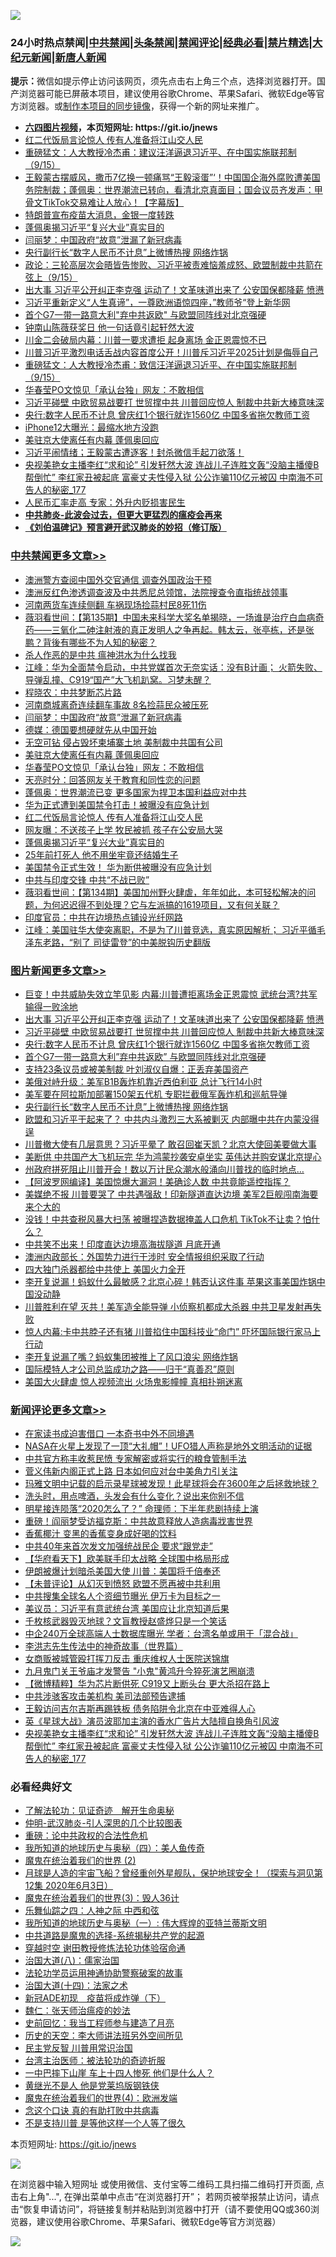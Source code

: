 ![](https://raw.githubusercontent.com/fqnews/bnews/master/64photo/fqnews-qr.jpg)

<div id="tt">
<h3>24小时热点禁闻|<a href="#%E4%B8%AD%E5%85%B1%E7%A6%81%E9%97%BB%E6%9B%B4%E5%A4%9A%E6%96%87%E7%AB%A0">中共禁闻</a>|<a href="#%E5%9B%BE%E7%89%87%E6%96%B0%E9%97%BB%E6%9B%B4%E5%A4%9A%E6%96%87%E7%AB%A0">头条禁闻</a>|<a href="#%E6%96%B0%E9%97%BB%E8%AF%84%E8%AE%BA%E6%9B%B4%E5%A4%9A%E6%96%87%E7%AB%A0">禁闻评论|<a href="#%E5%BF%85%E7%9C%8B%E7%BB%8F%E5%85%B8%E5%A5%BD%E6%96%87">经典必看|<a href="/video.md#%E7%A6%81%E7%89%87%E7%B2%BE%E9%80%89">禁片精选</a>|<a href="https://github.com/fqnews/djy/blob/master/gb/nf1351518.md#1">大纪元新闻</a>|<a href="https://github.com/fqnews/ntdtv/blob/master/gb/prog204.md#1">新唐人新闻</a></h3>
<div><b>提示：</b>微信如提示停止访问该网页，须先点击右上角三个点，选择浏览器打开。国产浏览器可能已屏蔽本项目，建议使用谷歌Chrome、苹果Safari、微软Edge等官方浏览器。或<a href="https://github.com/fqnews/bnews/blob/master/%E5%88%B6%E4%BD%9Cgit%E7%A6%81%E9%97%BB%E9%95%9C%E5%83%8F.md">制作本项目的同步镜像</a>，获得一个新的网址来推广。</div>
<ul>
<li><b><a href="http://d1.bdrive.tk/64.mp4" target="_blank">六四图片视频</a>，本页短网址: https://git.io/jnews</b></li>
<li><a href="/cbnews/20200916/1397104.md">红二代饭局言论惊人 传有人准备将江山交人民</a></li>
<li><a href="/bannedvideo/20200916/1397168.md">重磅猛文：人大教授冷杰甫：建议汪洋逼退习近平、在中国实施联邦制（9/15）</a></li>
<li><a href="/bannedvideo/20200916/1397120.md">王毅蒙古摆威风，撒币7亿换一顿痛骂“王毅滚蛋”‘！中国国企海外腐败遭美国务院制裁；蓬佩奥：世界潮流已转向，看清北京真面目；国会议员齐发声：甲骨文TikTok交易难让人放心！【字幕版】</a></li>
<li><a href="/finance/20200916/1397084.md">特朗普宣布疫苗大消息，金银一度转跌</a></li>
<li><a href="/cbnews/20200916/1397092.md">蓬佩奥揭习近平“复兴大业”真实目的</a></li>
<li><a href="/cbnews/20200916/1397321.md">闫丽梦：中国政府“故意”泄漏了新冠病毒</a></li>
<li><a href="/topimagenews/20200916/1397317.md">央行副行长“数字人民币不计息”上微博热搜 网络炸锅</a></li>
<li><a href="/bannedvideo/20200916/1397152.md">政论：三轮高层次会晤皆告惨败、习近平被责难恼羞成怒、欧盟制裁中共箭在弦上（9/15）</a></li>
<li><a href="/topimagenews/20200916/1397636.md">出大事 习近平公开纠正李克强 运动了！文革味道出来了 公安国保都降薪 愤懑</a></li>
<li><a href="/bannedvideo/20200916/1397305.md">习近平重新定义“人生真谛”，一尊欧洲语惊四座，”教师爷“登上新华网</a></li>
<li><a href="/topimagenews/20200916/1397450.md">首个G7一带一路意大利"弃中共返欧" 与欧盟同阵线对北京强硬</a></li>
<li><a href="/cnnews/20200916/1397352.md">钟南山陈薇获奖日 他一句话竟引起轩然大波</a></li>
<li><a href="/worldnews/20200916/1397204.md">川金二会破局内幕：川普一要求遭拒 起身离场 金正恩震惊不已</a></li>
<li><a href="/bannedvideo/20200916/1396982.md">川普习近平激烈电话舌战内容首度公开！川普斥习近平2025计划是侮辱自己</a></li>
<li><a href="/bannedvideo/20200916/1397299.md">重磅猛文：人大教授冷杰甫：致信汪洋逼退习近平、在中国实施联邦制（9/15）</a></li>
<li><a href="/cbnews/20200916/1397248.md">华春莹PO文惊见「承认台独」网友：不敢相信</a></li>
<li><a href="/topimagenews/20200916/1397568.md">习近平碰壁 中欧贸易战要打 世贸撑中共 川普回应惊人 制裁中共新大棒意味深</a></li>
<li><a href="/topimagenews/20200916/1397492.md">央行:数字人民币不计息 曾庆红1个银行就诈1560亿 中国多省拖欠教师工资</a></li>
<li><a href="/cnnews/20200916/1397353.md">iPhone12大曝光：最缩水地方没跑</a></li>
<li><a href="/cbnews/20200916/1397249.md">美驻京大使离任有内幕 蓬佩奥回应</a></li>
<li><a href="/bannedvideo/20200916/1397500.md">习近平闹情绪；王毅蒙古遭逐客！封杀微信手起刀欲落！</a></li>
<li><a href="/comments/20200916/1397389.md">央视美艳女主播李红“求和论” 引发轩然大波 连战儿子连胜文轰“没脑主播傻B帮倒忙” 李红家丑被起底 富豪丈夫性侵入狱 公公诈骗110亿元被囚 中南海不可告人的秘密_177</a></li>
<li><a href="/comments/20200916/1397157.md">人民币汇率走高 专家：外升内贬损害民生</a></li>
<li><b><a href="/comments/20200211/1275071.md" target="_blank">中共肺炎-此波会过去，但更大更猛烈的瘟疫会再来</a></b></li>
<li><b><a href="/comments/20200207/1272816.md" target="_blank">《刘伯温碑记》预言避开武汉肺炎的妙招（修订版）</a></b></li>
</ul>
</div>

<div class="catlist">
<h3><a href="/cbnews/" target="_blank">中共禁闻</a><span><a href="/cbnews/" target="_blank" rel="nofollow">更多文章>></a></span></h3>
<ul>
<li><a href="/cbnews/20200916/1397673.md" target="_blank">澳洲警方查阅中国外交官通信 调查外国政治干预</a></li>
<li><a href="/cbnews/20200916/1397620.md" target="_blank">澳洲反红色渗透调查波及中共悉尼总领馆，法院搜查令直指统战领事</a></li>
<li><a href="/cbnews/20200916/1397543.md" target="_blank">河南两货车连续侧翻 车祸现场捡蒜村民8死11伤</a></li>
<li><a href="/cbnews/20200916/1397363.md" target="_blank">薇羽看世间：【第135期】中国未来科学大奖名单揭晓，一场谁是治疗白血病奇药——三氧化二砷注射液的真正发明人之争再起。韩太云，张亭栋，还是张鹏？背後有哪些不为人知的秘密？</a></li>
<li><a href="/comments/20200916/1397146.md" target="_blank">杀人作恶的是中共  瘟神洪水为什么找我</a></li>
<li><a href="/cbnews/20200916/1397345.md" target="_blank">江峰：华为全面禁令启动，中共党媒首次无奈实话：没有B计画； 火箭失败、导弹乱撞、C919“国产”大飞机趴窝。习梦未醒？</a></li>
<li><a href="/cbnews/20200916/1397048.md" target="_blank">程晓农：中共梦断芯片路</a></li>
<li><a href="/cbnews/20200916/1397335.md" target="_blank">河南商城离奇连续翻车事故 8名捡蒜民众被压死</a></li>
<li><a href="/cbnews/20200916/1397321.md" target="_blank">闫丽梦：中国政府“故意”泄漏了新冠病毒</a></li>
<li><a href="/cbnews/20200916/1397302.md" target="_blank">德媒：德国要想硬就先从中国开始</a></li>
<li><a href="/cbnews/20200916/1397279.md" target="_blank">无空可钻 侵占毁坏柬埔寨土地 美制裁中共国有公司</a></li>
<li><a href="/cbnews/20200916/1397249.md" target="_blank">美驻京大使离任有内幕 蓬佩奥回应</a></li>
<li><a href="/cbnews/20200916/1397248.md" target="_blank">华春莹PO文惊见「承认台独」网友：不敢相信</a></li>
<li><a href="/cbnews/20200916/1397196.md" target="_blank">天亮时分：回答网友关于教育和同性恋的问题</a></li>
<li><a href="/cbnews/20200916/1397121.md" target="_blank">蓬佩奥：世界潮流已变 更多国家为捍卫本国利益应对中共</a></li>
<li><a href="/cbnews/20200916/1397105.md" target="_blank">华为正式遭到美国禁令打击！被曝没有应急计划</a></li>
<li><a href="/cbnews/20200916/1397104.md" target="_blank">红二代饭局言论惊人 传有人准备将江山交人民</a></li>
<li><a href="/cbnews/20200916/1397103.md" target="_blank">网友曝：不送孩子上学 牧民被抓 孩子在公安局大哭</a></li>
<li><a href="/cbnews/20200916/1397092.md" target="_blank">蓬佩奥揭习近平“复兴大业”真实目的</a></li>
<li><a href="/cbnews/20200915/1396879.md" target="_blank">25年前打死人 他不用坐牢竟还结婚生子</a></li>
<li><a href="/cbnews/20200915/1396803.md" target="_blank">美国禁令正式生效！ 华为断供被曝没有应急计划</a></li>
<li><a href="/cbnews/20200915/1396782.md" target="_blank">中共与印度交锋 中共“不战已败”</a></li>
<li><a href="/cbnews/20200915/1396737.md" target="_blank">薇羽看世间：【第134期】美国加州野火肆虐，年年如此，本可轻松解决的问题，为何迟迟得不到处理？它与左派搞的1619项目，又有何关联？</a></li>
<li><a href="/cbnews/20200915/1396729.md" target="_blank">印度官员：中共在边境热点铺设光纤网路</a></li>
<li><a href="/cbnews/20200915/1396728.md" target="_blank">江峰：美国驻华大使突离职，不是为了川普竞选，真实原因解析； 习近平循毛泽东老路，“别了 司徒雷登”的中美脱钩历史翻版</a></li>

</ul>
</div>
<div class="catlist">
<h3><a href="/topimagenews/" target="_blank">图片新闻</a><span><a href="/topimagenews/" target="_blank" rel="nofollow">更多文章>></a></span></h3>
<ul>
<li><a href="/topimagenews/20200917/1397683.md" target="_blank">巨变！中共威胁失效立竿见影 内幕:川普遭拒离场金正恩震惊 武统台湾?共军输得一败涂地</a></li>
<li><a href="/topimagenews/20200916/1397636.md" target="_blank">出大事 习近平公开纠正李克强 运动了！文革味道出来了 公安国保都降薪 愤懑</a></li>
<li><a href="/topimagenews/20200916/1397568.md" target="_blank">习近平碰壁 中欧贸易战要打 世贸撑中共 川普回应惊人 制裁中共新大棒意味深</a></li>
<li><a href="/topimagenews/20200916/1397492.md" target="_blank">央行:数字人民币不计息 曾庆红1个银行就诈1560亿 中国多省拖欠教师工资</a></li>
<li><a href="/topimagenews/20200916/1397450.md" target="_blank">首个G7一带一路意大利&#8221;弃中共返欧&#8221; 与欧盟同阵线对北京强硬</a></li>
<li><a href="/topimagenews/20200916/1397396.md" target="_blank">支持23条议员或被美制裁 叶刘淑仪自爆：正丢弃美国资产</a></li>
<li><a href="/topimagenews/20200916/1397395.md" target="_blank">美俄对峙升级：美军B1B轰炸机靠近西伯利亚 总计飞行14小时</a></li>
<li><a href="/topimagenews/20200916/1397334.md" target="_blank">美军要在阿拉斯加部署150架五代机 专职拦截俄军轰炸机和巡航导弹</a></li>
<li><a href="/topimagenews/20200916/1397317.md" target="_blank">央行副行长“数字人民币不计息”上微博热搜 网络炸锅</a></li>
<li><a href="/topimagenews/20200915/1397006.md" target="_blank">欧盟和习近平干起来了？ 中共内斗激烈三大系被剿灭 内部曝中共在内蒙没得逞</a></li>
<li><a href="/topimagenews/20200915/1396933.md" target="_blank">川普撤大使有几层意思？习近平晕了 敢召回崔天凯？北京大使回美要做大事</a></li>
<li><a href="/topimagenews/20200915/1396918.md" target="_blank">美断供 中共国产大飞机玩完 华为鸿蒙抄袭安卓坐实 英伟达并购安谋北京提心</a></li>
<li><a href="/topimagenews/20200915/1396745.md" target="_blank">州政府拼死阻止川普开会！数以万计民众潮水般涌向川普找的临时地点…</a></li>
<li><a href="/topimagenews/20200915/1396667.md" target="_blank">【阿波罗网编译】美国惊爆大漏洞！美确诊人数 中共竟能遥控指挥？</a></li>
<li><a href="/topimagenews/20200915/1396412.md" target="_blank">美媒绝不报 川普要哭了 中共遇强敌！印新隧道直达边境 美军2巨舰闯南海要来个大的</a></li>
<li><a href="/topimagenews/20200914/1396330.md" target="_blank">没钱！中共查税风暴大扫荡 被曝捏造数据掩盖人口危机 TikTok不让卖？怕什么？</a></li>
<li><a href="/topimagenews/20200914/1396110.md" target="_blank">中共笑不出来！印度直达边境高海拔隧道 月底开通</a></li>
<li><a href="/topimagenews/20200914/1395997.md" target="_blank">澳洲内政部长：外国势力进行干涉时 安全情报组织采取了行动</a></li>
<li><a href="/topimagenews/20200914/1395979.md" target="_blank">四大独门杀器都给中共使上 美国火力全开</a></li>
<li><a href="/topimagenews/20200914/1395884.md" target="_blank">李开复说漏！蚂蚁什么最敏感？北京心碎！韩否认这件事 苹果这事美国炸锅中国没动静</a></li>
<li><a href="/topimagenews/20200913/1395867.md" target="_blank">川普胜利在望 灭共！美军造全能导弹 小侦察机都成大杀器 中共卫星发射再失败</a></li>
<li><a href="/topimagenews/20200913/1395801.md" target="_blank">惊人内幕:卡中共脖子还有猪 川普掐住中国科技业“命门” 吓坏国际银行家马上行动</a></li>
<li><a href="/topimagenews/20200913/1395698.md" target="_blank">李开复说漏了嘴？蚂蚁集团被推上了风口浪尖 网络炸锅</a></li>
<li><a href="/comments/20200913/1395615.md" target="_blank">国际模特人才公司总监成功之路——归于“真善忍”原则</a></li>
<li><a href="/topimagenews/20200913/1395531.md" target="_blank">美国大火肆虐 惊人视频流出 火场鬼影幢幢 真相扑朔迷离</a></li>

</ul>
</div>
<div class="catlist">
<h3><a href="/comments/" target="_blank">新闻评论</a><span><a href="/comments/" target="_blank" rel="nofollow">更多文章>></a></span></h3>
<ul>
<li><a href="/comments/20200917/1397704.md" target="_blank">在家读书成迫害借口 一本奇书中外不同境遇</a></li>
<li><a href="/comments/20200917/1397703.md" target="_blank">NASA在火星上发现了一顶“大礼帽”！UFO猎人声称是地外文明活动的证据</a></li>
<li><a href="/comments/20200916/1397647.md" target="_blank">中共官方称丰收惹民愤 专家解密或将实行的粮食管制手法</a></li>
<li><a href="/comments/20200916/1397626.md" target="_blank">菅义伟新内阁正式上路 日本如何应对台中美角力引关注</a></li>
<li><a href="/comments/20200916/1397625.md" target="_blank">玛雅文明中记载的启示录星球被发现！此星球将会在3600年之后拯救地球？</a></li>
<li><a href="/comments/20200916/1397624.md" target="_blank">洗头时，用点啤酒，头发会有什么变化？说出来你别不信</a></li>
<li><a href="/comments/20200916/1397623.md" target="_blank">明星接连陨落“2020怎么了？” 命理师：下半年悲剧持续上演</a></li>
<li><a href="/comments/20200916/1397609.md" target="_blank">重磅！阎丽梦受访福克斯：中共故意释放人造病毒戕害世界</a></li>
<li><a href="/comments/20200916/1397608.md" target="_blank">香蕉椰汁 变黑的香蕉变身成好喝的饮料</a></li>
<li><a href="/comments/20200916/1397597.md" target="_blank">中共40年来首次发文加强统战民企 要求“跟党走”</a></li>
<li><a href="/comments/20200916/1397595.md" target="_blank">【华府看天下】欧美联手印太战略 全球围中格局形成</a></li>
<li><a href="/comments/20200916/1397582.md" target="_blank">伊朗被爆计划暗杀美国大使 川普：美国将千倍奉还</a></li>
<li><a href="/comments/20200916/1397578.md" target="_blank">【未普评论】从幻灭到愤怒 欧盟不愿再被中共利用</a></li>
<li><a href="/comments/20200916/1397570.md" target="_blank">中共搜集全球名人个资细节曝光 伊万卡为目标之一</a></li>
<li><a href="/comments/20200916/1397550.md" target="_blank">美议员：习近平有意武统台湾 美国应让北京知道后果</a></li>
<li><a href="/comments/20200916/1397501.md" target="_blank">千枚核武器毁灭地球？文盲教授赵盛烨只是一个笑话</a></li>
<li><a href="/comments/20200916/1397464.md" target="_blank">中企240万全球高端人士数据库曝光 学者：台湾名单或用于「混合战」</a></li>
<li><a href="/comments/20200916/1397417.md" target="_blank">李洪志先生传法中的神奇故事（世界篇）</a></li>
<li><a href="/comments/20200916/1397445.md" target="_blank">女商贩被城管殴打挥刀反击 重庆维权人士医院送锦旗</a></li>
<li><a href="/comments/20200916/1397444.md" target="_blank">九月鬼门关王爷庙才发警告 &quot;小鬼&quot;黄鸿升今猝死演艺圈崩溃</a></li>
<li><a href="/comments/20200916/1397441.md" target="_blank">【微博精粹】华为芯片断供死 C919又上断头台 更大杀招在路上</a></li>
<li><a href="/comments/20200916/1397429.md" target="_blank">中共涉骇客攻击美机构 美司法部预告逮捕</a></li>
<li><a href="/comments/20200916/1397414.md" target="_blank">王毅访问吉尔吉斯再踢铁板 债务陷阱令北京在中亚难得人心</a></li>
<li><a href="/comments/20200916/1397406.md" target="_blank">英《星球大战》演员波耶加主演的香水广告片大陆擅自换角引风波</a></li>
<li><a href="/comments/20200916/1397389.md" target="_blank">央视美艳女主播李红“求和论” 引发轩然大波 连战儿子连胜文轰“没脑主播傻B帮倒忙” 李红家丑被起底 富豪丈夫性侵入狱 公公诈骗110亿元被囚 中南海不可告人的秘密_177</a></li>

</ul>
</div>

<div class="catlist">
<h3>必看经典好文</h3>
<ul>
<li><a href="/comments/20200307/1289968.md" target="_blank">了解法轮功：见证奇迹　解开生命奥秘</a></li>
<li><a href="/comments/20200620/1347687.md" target="_blank">仲明-武汉肺炎-引人深思的几个比较图表</a></li>
<li><a href="/comments/20200705/783271.md" target="_blank">重磅：论中共政权的合法性危机</a></li>
<li><a href="/tculture/xiulian/20170729/799172.md" target="_blank">我所知道的地球历史与奥秘（四）：美人鱼传奇</a></li>
<li><a href="/topimagenews/20180520/944940.md" target="_blank">魔鬼在统治着我们的世界 (2)</a></li>
<li><a href="/comments/20200712/1359456.md" target="_blank">月球是人造的宇宙飞船？曾经重创外星舰队，保护地球安全！（探索与洞见第12集 2020年6月3日）</a></li>
<li><a href="/topimagenews/20180521/945342.md" target="_blank">魔鬼在统治着我们的世界(3)：毁人36计</a></li>
<li><a href="/tculture/20190101/791144.md" target="_blank">乐舞仙踪之四：人神之际 中西和弦</a></li>
<li><a href="/tculture/xiulian/20170611/772817.md" target="_blank">我所知道的地球历史与奥秘（一）: 伟大辉煌的亚特兰蒂斯文明</a></li>
<li><a href="/comments/20181209/1044543.md" target="_blank">中共道路是魔鬼的选择-系统揭秘共产党的起源</a></li>
<li><a href="/comments/20200511/1322384.md" target="_blank">穿越时空 谢田教授修炼法轮功体验宿命通</a></li>
<li><a href="/cbnews/20190424/914482.md" target="_blank">治国大道(八)：儒家治国</a></li>
<li><a href="/cbnews/20170626/780479.md" target="_blank">法轮功学员运用神通协助警察破案的故事</a></li>
<li><a href="/cbnews/20180320/916962.md" target="_blank">治国大道(十四)：法家之术</a></li>
<li><a href="/headline/20200908/1392940.md" target="_blank">新冠ADE初现　疫苗将成炸弹（下）</a></li>
<li><a href="/comments/20200224/1282494.md" target="_blank">魏仁：张天师治瘟疫的妙法</a></li>
<li><a href="/aomi/history/20141104/323033.md" target="_blank">史前回忆：我当工程师参与建造了月亮</a></li>
<li><a href="/tculture/20121025/73064.md" target="_blank">历史的天空：李大师讲法班另外空间所见</a></li>
<li><a href="/comments/20200621/1348236.md" target="_blank">民主党反智 川普用常识治国</a></li>
<li><a href="/comments/20200801/1373219.md" target="_blank">台湾主治医师：被法轮功的奇迹折服</a></li>
<li><a href="/cbnews/20200611/1343057.md" target="_blank">一中巴摔下山崖 车上十四人惨死 他们是什么人？</a></li>
<li><a href="/lifebaike/20190522/1131765.md" target="_blank">黄继光不是人 他是党莱坞版钢铁侠</a></li>
<li><a href="/topimagenews/20180522/946266.md" target="_blank">魔鬼在统治着我们的世界(4)：欧洲发端</a></li>
<li><a href="/comments/20200707/1357090.md" target="_blank">念这个口诀 真的有助打败中共病毒</a></li>
<li><a href="/comments/20200716/1361654.md" target="_blank">不是支持川普 是等他这样一个人等了很久</a></li>

</ul>
</div>

本页短网址: https://git.io/jnews

![](https://raw.githubusercontent.com/fqnews/bnews/master/64photo/fqnews-qr.jpg)

在浏览器中输入短网址 或使用微信、支付宝等二维码工具扫描二维码打开页面, 点击右上角"...", 在弹出菜单中点击“在浏览器打开”； 若网页被举报禁止访问，请点击“恢复申请访问”，将链接复制并粘贴到浏览器中打开（请不要使用QQ或360浏览器，建议使用谷歌Chrome、苹果Safari、微软Edge等官方浏览器）

![](https://raw.githubusercontent.com/fqnews/bnews/master/64photo/wx.jpg)